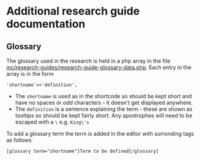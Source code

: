 # Additional research guide documentation

## Glossary
The glossary used in the research is held in a php array in the file [inc/research-guides/research-guide-glossary-data.php](research-guide-glossary-data.php). Each entry in the array is in the form

    'shortname'=>'definition',

 - The `shortname` is used as in the shortcode so should be kept short and have no spaces or _odd_ characters - it doesn't get displayed anywhere.
 - The `definition` is a sentence explaining the term - these are shown as tooltips so should be kept fairly short. Any apostrophes will need to be escaped with a `\` e.g. `King\'s`

To add a glossary term the term is added in the editor with surronding tags as follows

    [glossary term="shortname"]Term to be defined[/glossary]


